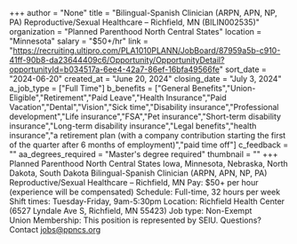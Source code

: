 +++
author = "None"
title = "Bilingual-Spanish Clinician (ARPN, APN, NP, PA) Reproductive/Sexual Healthcare – Richfield, MN (BILIN002535)"
organization = "Planned Parenthood North Central States"
location = "Minnesota"
salary = "$50+/hr"
link = "https://recruiting.ultipro.com/PLA1010PLANN/JobBoard/87959a5b-c910-41ff-90b8-da23644409c6/Opportunity/OpportunityDetail?opportunityId=b034517a-6ee4-42a7-86ef-16bfa49566fe"
sort_date = "2024-06-20"
created_at = "June 20, 2024"
closing_date = "July 3, 2024"
a_job_type = ["Full Time"]
b_benefits = ["General Benefits","Union-Eligible","Retirement","Paid Leave","Health Insurance","Paid Vacation","Dental","Vision","Sick time","Disability insurance","Professional development","Life insurance","FSA","Pet insurance","Short-term disability insurance","Long-term disability insurance","Legal benefits","health insurance","a retirement plan (with a company contribution starting the first of the quarter after 6 months of employment)","paid time off"]
c_feedback = ""
aa_degrees_required = "Master's degree required"
thumbnail = ""
+++
Planned Parenthood North Central States
Iowa, Minnesota, Nebraska, North Dakota, South Dakota
Bilingual-Spanish Clinician (ARPN, APN, NP, PA) Reproductive/Sexual Healthcare – Richfield, MN
Pay: $50+ per hour (experience will be compensated) 
Schedule: Full-time, 32 hours per week
Shift times: Tuesday-Friday, 9am-5:30pm 
Location: Richfield Health Center (6527 Lyndale Ave S, Richfield, MN 55423)
Job type: Non-Exempt  
Union Membership: This position is represented by SEIU. 
Questions? Contact jobs@ppncs.org